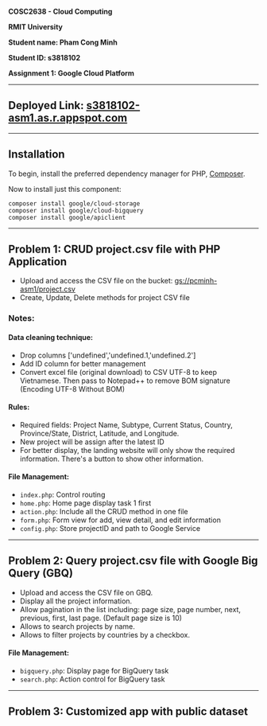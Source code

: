 **COSC2638 - Cloud Computing**

**RMIT University**

**Student name: Pham Cong Minh**

**Student ID: s3818102**

**Assignment 1: Google Cloud Platform**

---

## Deployed Link: [s3818102-asm1.as.r.appspot.com](s3818102-asm1.as.r.appspot.com)

---

## Installation

To begin, install the preferred dependency manager for PHP, [Composer](https://getcomposer.org/).

Now to install just this component:

```
composer install google/cloud-storage
composer install google/cloud-bigquery
composer install google/apiclient
```

---

## Problem 1: CRUD project.csv file with PHP Application

- Upload and access the CSV file on the bucket: [gs://pcminh-asm1/project.csv](#)
- Create, Update, Delete methods for project CSV file

### Notes:

#### Data cleaning technique:

- Drop columns ['undefined','undefined.1,'undefined.2']
- Add ID column for better management
- Convert excel file (original download) to CSV UTF-8 to keep Vietnamese. Then pass to Notepad++ to remove BOM signature (Encoding UTF-8 Without BOM)

#### Rules:

- Required fields: Project Name, Subtype, Current Status, Country, Province/State, District, Latitude, and Longitude.
- New project will be assign after the latest ID
- For better display, the landing website will only show the required information. There's a button to show other information.

#### File Management:

- `index.php`: Control routing
- `home.php`: Home page display task 1 first
- `action.php`: Include all the CRUD method in one file
- `form.php`: Form view for add, view detail, and edit information
- `config.php`: Store projectID and path to Google Service

---

## Problem 2: Query project.csv file with Google Big Query (GBQ)

- Upload and access the CSV file on GBQ.
- Display all the project information.
- Allow pagination in the list including: page size, page number, next, previous, first, last page. (Default page size is 10)
- Allows to search projects by name.
- Allows to filter projects by countries by a checkbox.

#### File Management:

- `bigquery.php`: Display page for BigQuery task
- `search.php`: Action control for BigQuery task

---

## Problem 3: Customized app with public dataset

